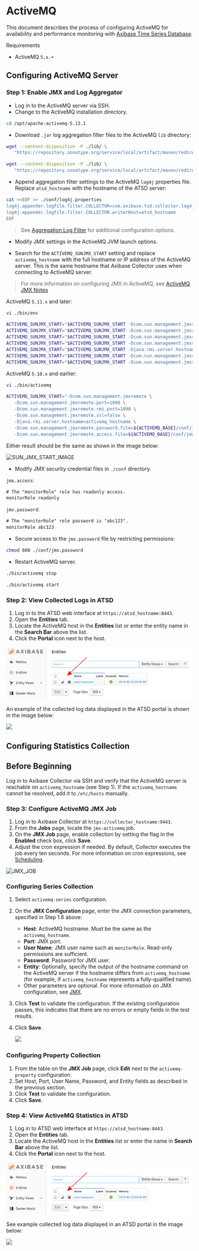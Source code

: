 # ActiveMQ

This document describes the process of configuring ActiveMQ for availability and performance monitoring with [Axibase Time Series Database](https://axibase.com/docs/atsd/).

Requirements

* ActiveMQ `5.x.+`

## Configuring ActiveMQ Server

### Step 1: Enable JMX and Log Aggregator

* Log in to the ActiveMQ server via SSH.
* Change to the ActiveMQ installation directory.

```sh
cd /opt/apache-activemq-5.13.1
```

* Download `.jar` log aggregation filter files to the ActiveMQ `lib` directory:

```sh
wget --content-disposition -P ./lib/ \
   "https://repository.sonatype.org/service/local/artifact/maven/redirect?r=central-proxy&g=com.axibase&a=aggregation-log-filter&v=LATEST"
```

```sh
wget --content-disposition -P ./lib/ \
   "https://repository.sonatype.org/service/local/artifact/maven/redirect?r=central-proxy&g=com.axibase&a=aggregation-log-filter-log4j&v=LATEST"
```

* Append aggregation filter settings to the ActiveMQ `log4j` properties file. Replace `atsd_hostname` with the hostname of the ATSD server:

```sh
cat <<EOF >> ./conf/log4j.properties
log4j.appender.logfile.filter.COLLECTOR=com.axibase.tsd.collector.log4j.Log4jCollector
log4j.appender.logfile.filter.COLLECTOR.writerHost=atsd_hostname
EOF
```

> See [Aggregation Log Filter](https://github.com/axibase/aggregation-log-filter) for additional configuration options.

* Modify JMX settings in the ActiveMQ JVM launch options.

* Search for the `ACTIVEMQ_SUNJMX_START` setting and replace `activemq_hostname` with the full hostname or IP address of the ActiveMQ server. This is the same hostname that Axibase Collector uses when connecting to ActiveMQ server.

> For more information on configuring JMX in ActiveMQ, see [ActiveMQ JMX Notes](https://activemq.apache.org/jmx.html)

ActiveMQ `5.11.x` and later:

```sh
vi ./bin/env
```

```bash
ACTIVEMQ_SUNJMX_START="$ACTIVEMQ_SUNJMX_START -Dcom.sun.management.jmxremote"
ACTIVEMQ_SUNJMX_START="$ACTIVEMQ_SUNJMX_START -Dcom.sun.management.jmxremote.port=1090"
ACTIVEMQ_SUNJMX_START="$ACTIVEMQ_SUNJMX_START -Dcom.sun.management.jmxremote.rmi.port=1090"
ACTIVEMQ_SUNJMX_START="$ACTIVEMQ_SUNJMX_START -Dcom.sun.management.jmxremote.ssl=false"
ACTIVEMQ_SUNJMX_START="$ACTIVEMQ_SUNJMX_START -Djava.rmi.server.hostname=activemq_hostname"
ACTIVEMQ_SUNJMX_START="$ACTIVEMQ_SUNJMX_START -Dcom.sun.management.jmxremote.password.file=${ACTIVEMQ_CONF}/jmx.password"
ACTIVEMQ_SUNJMX_START="$ACTIVEMQ_SUNJMX_START -Dcom.sun.management.jmxremote.access.file=${ACTIVEMQ_CONF}/jmx.access"
```

ActiveMQ `5.10.x` and earlier:

```sh
vi ./bin/activemq
```

```bash
ACTIVEMQ_SUNJMX_START="-Dcom.sun.management.jmxremote \
   -Dcom.sun.management.jmxremote.port=1090 \
   -Dcom.sun.management.jmxremote.rmi.port=1090 \
   -Dcom.sun.management.jmxremote.ssl=false \
   -Djava.rmi.server.hostname=activemq_hostname \
   -Dcom.sun.management.jmxremote.password.file=${ACTIVEMQ_BASE}/conf/jmx.password \
   -Dcom.sun.management.jmxremote.access.file=${ACTIVEMQ_BASE}/conf/jmx.access"
```

Either result should be the same as shown in the image below:

![SUN_JMX_START_IMAGE](https://axibase.com/wp-content/uploads/2016/03/very_new_screen.png)

* Modify JMX security credential files in `./conf` directory.

`jmx.access`:

```txt
# The "monitorRole" role has readonly access.
monitorRole readonly
```

`jmx.password`:

```txt
# The "monitorRole" role password is "abc123".
monitorRole abc123
```

* Secure access to the `jmx.password` file by restricting permissions:

```sh
chmod 600 ./conf/jmx.password
```

* Restart ActiveMQ server.

```sh
./bin/activemq stop
```

```sh
./bin/activemq start
```

### Step 2: View Collected Logs in ATSD

1. Log in to the ATSD web interface at `https://atsd_hostname:8443`.
2. Open the **Entities** tab.
3. Locate the ActiveMQ host in the **Entities** list or enter the entity name in the **Search Bar** above the list.
4. Click the **Portal** icon next to the host.

![](images/hostname-portal-icon.png)

An example of the collected log data displayed in the ATSD portal is shown in the image below:

![](https://axibase.com/wp-content/uploads/2016/03/logging_portal_example.png)

## Configuring Statistics Collection

## Before Beginning

Log in to Axibase Collector via SSH and verify that the ActiveMQ server is reachable on `activemq_hostname` (see Step 1).
If the `activemq_hostname` cannot be resolved, add it to `/etc/hosts` manually.

### Step 3: Configure ActiveMQ JMX Job

1. Log in to Axibase Collector at `https://collector_hostname:9443`.
2. From the **Jobs** page, locate the `jmx-activemq` job.
3. On the **JMX Job** page, enable collection by setting the flag in the **Enabled** check box, click **Save**.
4. Adjust the cron expression if needed. By default, Collector executes the job every ten seconds. For more information on cron expressions, see [Scheduling](https://github.com/axibase/axibase-collector/blob/master/scheduling.md).

![JMX_JOB](https://axibase.com/wp-content/uploads/2016/03/jmx_job_to_configuration.png)

### Configuring Series Collection

1. Select `activemq-series` configuration.
2. On the **JMX Configuration** page, enter the JMX connection parameters, specified in Step 1.6 above:

    * **Host**: ActiveMQ hostname. Must be the same as the `activemq_hostname`.
    * **Port**: JMX port.
    * **User Name**: JMX user name such as `monitorRole`. Read-only permissions are sufficient.
    * **Password**: Password for JMX user.
    * **Entity**: Optionally, specify the output of the hostname command on the ActiveMQ server if the hostname differs from `activemq_hostname` (for example, if `activemq_hostname` represents a fully-qualified name).
    * Other parameters are optional. For more information on JMX configuration, see [JMX](https://github.com/axibase/axibase-collector/blob/master/jobs/jmx.md).

3. Click **Test** to validate the configuration. If the existing configuration passes, this indicates that there are no errors or empty fields in the test results.
4. Click **Save**.

    ![](https://axibase.com/wp-content/uploads/2016/03/series_config_85.png)

### Configuring Property Collection

1. From the table on the **JMX Job** page, click **Edit** next to the `activemq-property` configuration.
2. Set Host, Port, User Name, Password, and Entity fields as described in the previous section.
3. Click **Test** to validate the configuration.
4. Click **Save**.

### Step 4: View ActiveMQ Statistics in ATSD

1. Log in to ATSD web interface at `https://atsd_hostname:8443`.
2. Open the **Entities** tab.
3. Locate the ActiveMQ host in the **Entities** list or enter the name in **Search Bar** above the list.
4. Click the **Portal** icon next to the host.

![](images/hostname-portal-icon.png)

See example collected log data displayed in an ATSD portal in the image below:

![](https://axibase.com/wp-content/uploads/2016/03/log_portal_example.png)